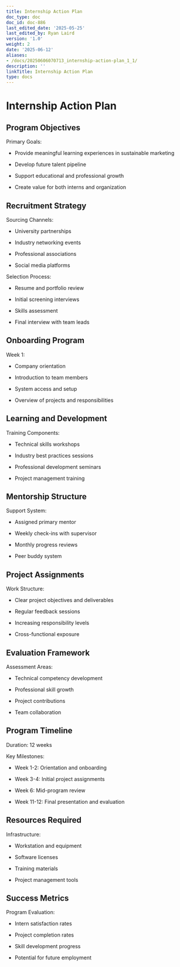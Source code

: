 ```yaml
---
title: Internship Action Plan
doc_type: doc
doc_id: doc-886
last_edited_date: '2025-05-25'
last_edited_by: Ryan Laird
version: '1.0'
weight: 2
date: '2025-06-12'
aliases:
- /docs/20250606070713_internship-action-plan_1_1/
description: ''
linkTitle: Internship Action Plan
type: docs
---
```


# Internship Action Plan

## Program Objectives

Primary Goals:

- Provide meaningful learning experiences in sustainable marketing

- Develop future talent pipeline

- Support educational and professional growth

- Create value for both interns and organization

## Recruitment Strategy

Sourcing Channels:

- University partnerships

- Industry networking events

- Professional associations

- Social media platforms

Selection Process:

- Resume and portfolio review

- Initial screening interviews

- Skills assessment

- Final interview with team leads

## Onboarding Program

Week 1:

- Company orientation

- Introduction to team members

- System access and setup

- Overview of projects and responsibilities

## Learning and Development

Training Components:

- Technical skills workshops

- Industry best practices sessions

- Professional development seminars

- Project management training

## Mentorship Structure

Support System:

- Assigned primary mentor

- Weekly check-ins with supervisor

- Monthly progress reviews

- Peer buddy system

## Project Assignments

Work Structure:

- Clear project objectives and deliverables

- Regular feedback sessions

- Increasing responsibility levels

- Cross-functional exposure

## Evaluation Framework

Assessment Areas:

- Technical competency development

- Professional skill growth

- Project contributions

- Team collaboration

## Program Timeline

Duration: 12 weeks

Key Milestones:

- Week 1-2: Orientation and onboarding

- Week 3-4: Initial project assignments

- Week 6: Mid-program review

- Week 11-12: Final presentation and evaluation

## Resources Required

Infrastructure:

- Workstation and equipment

- Software licenses

- Training materials

- Project management tools

## Success Metrics

Program Evaluation:

- Intern satisfaction rates

- Project completion rates

- Skill development progress

- Potential for future employment

